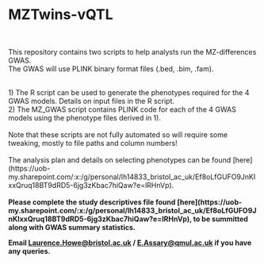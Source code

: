 # MZTwins-vQTL
<br>

This repository contains two scripts to help analysts run the MZ-differences GWAS.
<br>
The GWAS will use PLINK binary format files (.bed, .bim, .fam).

<br>
1) The R script can be used to generate the phenotypes required for the 4 GWAS models. Details on input files in the R script.
<br>
2) The MZ_GWAS script contains PLINK code for each of the 4 GWAS models using the phenotype files derived in 1).
<br>
<br>
Note that these scripts are not fully automated so will require some tweaking, mostly to file paths and column numbers!
<br>
<br>
The analysis plan and details on selecting phenotypes can be found [here](https://uob-my.sharepoint.com/:x:/g/personal/lh14833_bristol_ac_uk/Ef8oLfGUFO9JnKIxxQruq18BT9dRD5-6jg3zKbac7hiQaw?e=lRHnVp).
<br>
<br>
<b> <b> Please complete the study descriptives file found [here](https://uob-my.sharepoint.com/:x:/g/personal/lh14833_bristol_ac_uk/Ef8oLfGUFO9JnKIxxQruq18BT9dRD5-6jg3zKbac7hiQaw?e=lRHnVp), to be summitted along with GWAS summary statistics.
<br>
  
Email Laurence.Howe@bristol.ac.uk / E.Assary@qmul.ac.uk if you have any queries.
